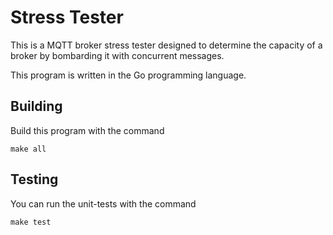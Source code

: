 Stress Tester
=============

This is a MQTT broker stress tester designed to determine the capacity of a
broker by bombarding it with concurrent messages.

This program is written in the Go programming language.

Building
--------

Build this program with the command

```
make all
```

Testing
-------

You can run the unit-tests with the command

```
make test
```
